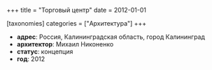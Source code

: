 +++
title = "Торговый центр"
date = 2012-01-01

[taxonomies]
categories = ["Архитектура"]
+++

- **адрес**: Россия, Калининградская область, город Калининград
- **архитектор**: Михаил Никоненко
- **статус**: концепция
- **год**: 2012
